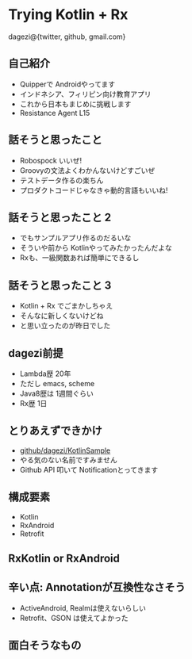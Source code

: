 # Trying Kotlin + Rx

dagezi@{twitter, github, gmail.com}



## 自己紹介

- Quipperで Androidやってます
- インドネシア、フィリピン向け教育アプリ
- これから日本もまじめに挑戦します
- Resistance Agent L15



## 話そうと思ったこと

- Robospock いいぜ!
 - Groovyの文法よくわかんないけどすごいぜ
 - テストデータ作るの楽ちん
 - プロダクトコードじゃなきゃ動的言語もいいね!



## 話そうと思ったこと 2

- でもサンプルアプリ作るのだるいな
 - そういや前から Kotlinやってみたかったんだよな
 - Rxも、一級関数あれば簡単にできるし



## 話そうと思ったこと 3

- Kotlin + Rx でごまかしちゃえ
 - そんなに新しくないけどね
 - と思い立ったのが昨日でした



## dagezi前提

- Lambda歴 20年
 - ただし emacs, scheme
 - Java8歴は 1週間ぐらい
- Rx歴 1日



## とりあえずできかけ

- [github/dagezi/KotlinSample](https://github.com/dagezi/KotolinSample)
 - やる気のない名前ですみません
 - Github API 叩いて Notificationとってきます



## 構成要素

- Kotlin
- RxAndroid
- Retrofit



## RxKotlin or RxAndroid



## 辛い点: Annotationが互換性なさそう

- ActiveAndroid, Realmは使えないらしい
- Retrofit、GSON は使えてよかった


## 面白そうなもの










